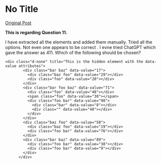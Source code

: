 # No Title

[Original Post](https://discourse.onlinedegree.iitm.ac.in/t/161083/50)

<p><strong>This is regarding Question 11.</strong></p>
<p>I have extracted all the elements and added them manually. Tried all the options. Not even one appears to be correct . I evne tried ChatGPT which gave the answer as 411. Which of the following should be chosen?</p>
<pre><code class="lang-auto">&lt;div class="d-none" title="This is the hidden element with the data-value attributes"&gt;
        &lt;div class="bar baz" data-value="17"&gt;
          &lt;div class="baz foo" data-value="29"&gt;&lt;/div&gt;
          &lt;div class="foo" data-value="20"&gt;&lt;/div&gt;
        &lt;/div&gt;
        &lt;div class="bar foo baz" data-value="71"&gt;
          &lt;div class="foo" data-value="48"&gt;&lt;/div&gt;
          &lt;span class="foo" data-value="30"&gt;&lt;/span&gt;
          &lt;div class="foo bar" data-value="90"&gt;
            &lt;div class="bar" data-value="8"&gt;&lt;/div&gt;
            &lt;div class="" data-value="48"&gt;&lt;/div&gt;
          &lt;/div&gt;
        &lt;/div&gt;
        &lt;div class="baz foo" data-value="58"&gt;
          &lt;div class="baz foo" data-value="19"&gt;&lt;/div&gt;
          &lt;div class="foo bar" data-value="76"&gt;&lt;/div&gt;
        &lt;/div&gt;
        &lt;div class="bar baz" data-value="89"&gt;
          &lt;div class="foo bar" data-value="38"&gt;&lt;/div&gt;
          &lt;div class="foo bar" data-value="9"&gt;&lt;/div&gt;
        &lt;/div&gt;
      &lt;/div&gt;
</code></pre>